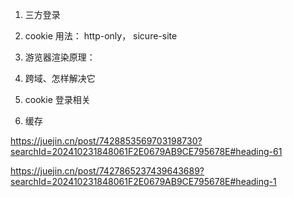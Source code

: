 1. 三方登录
2. cookie 用法： http-only， sicure-site
3. 游览器渲染原理：

1. 跨域、怎样解决它
2. cookie 登录相关
3. 缓存



https://juejin.cn/post/7428853569703198730?searchId=202410231848061F2E0679AB9CE795678E#heading-61


https://juejin.cn/post/7427865237439643689?searchId=202410231848061F2E0679AB9CE795678E#heading-1    